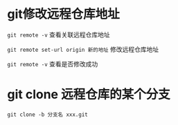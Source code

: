# git修改远程仓库地址

`git remote -v`     查看关联远程仓库地址

`git remote set-url origin 新的地址`      修改远程仓库地址

`git remote -v`     查看是否修改成功



# git clone 远程仓库的某个分支

`git clone -b 分支名 xxx.git`



